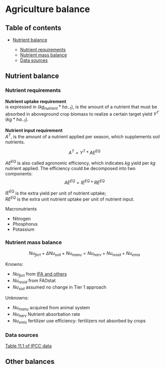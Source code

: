# Agriculture balance

## Table of contents

- [Nutrient balance](#nutrient-balance)

  - [Nutrient requirements](#nutrient-requirements)
  - [Nutrient mass balance](#nutrient-mass-balance)
  - [Data sources](#data-sources)

## Nutrient balance

### Nutrient requirements

__Nutrient uptake requirement__</br>
is expressed in ($kg_{nutrient}*ha_{-1}$), is the amount of a nutrient that must be absorbed in aboveground crop biomass to realize a certain target yield $Y^T$ ($kg*ha_{-1}$).

__Nutrient input requirement__</br>
$A^T$, is the amount of a nutrient applied per season, which supplements soil nutrients.</br>

$$
A^T=Y^T*AE^{EQ}
$$

$AE^{EQ}$ is also called agronomic efficiency, which indicates $kg$ yield per $kg$ nutrient applied. The efficiency could be decomposed into two components:</br>
$$
AE^{EQ} = IE^{EQ}*RE^{EQ}
$$

$IE^{EQ}$ is the extra yield per unit of nutrient uptake;</br>
$RE^{EQ}$ is the extra unit nutrient uptake per unit of nutrient input.</br>

Macronutrients

- Nitrogen
- Phosphorus
- Potassium

### Nutrient mass balance

$$
Nu_{fert} + \Delta Nu_{soil} + Nu_{manu} = Nu_{harv} + Nu_{resid} + Nu_{emis}  
$$

Knowns:

- $Nu_{fert}$ from [IFA and others](nutri_data/doi_10.5061_dryad.2rbnzs7qh__v3/Global_data_on_fertilizer_use_by_crop_and_by_country_2022.csv)
- $Nu_{resid}$ from FAOstat
- $Nu_{soil}$ assumed no change in Tier 1 approach
  
Unknowns:

- $Nu_{manu}$ acquired from animal system <!--animal balance first assumes 0-->
- $Nu_{harv}$ Nutrient absorbation rate <!--value from Stefano do some basic search, part of IPCC N2O, IPCC meeting before starting-->
- $Nu_{emis}$ fertilizer use efficiency: fertilizers not absorbed by crops

### Data sources

[Table 11.1 of IPCC data](chrome-extension://efaidnbmnnnibpcajpcglclefindmkaj/https://www.ipcc-nggip.iges.or.jp/public/2019rf/pdf/4_Volume4/19R_V4_Ch11_Soils_N2O_CO2.pdf)

## Other balances

<!--
what are other balances to achieve a mass balance of crops?
we have N, K, P balances
C balance?
H balance?
-->

<!--
Currently, I am only working on data collection. Do we also need some sort of data pipeline to connect collected data to data input into core modules?

unit test, documentation

https://pyscaffold.org/en/stable/

A pipeline is needed
Thurday or friday
Full picture of dataflow in the project
-->
